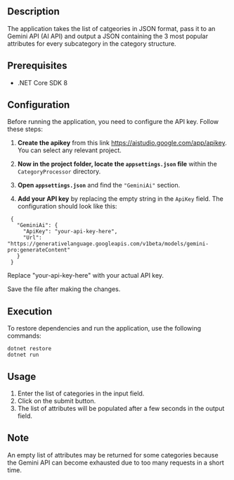 ## Description

The application takes the list of catgeories in JSON format, pass it to an Gemini API (AI API) 
and output a JSON containing the 3 most popular attributes for every subcategory in the category structure.

## Prerequisites

- .NET Core SDK 8

## Configuration

Before running the application, you need to configure the API key. Follow these steps:

1. **Create the apikey** from this link https://aistudio.google.com/app/apikey. You can select any relevant project.

1. **Now in the project folder, locate the `appsettings.json` file** within the `CategoryProcessor` directory.

2. **Open `appsettings.json`** and find the `"GeminiAi"` section.

3. **Add your API key** by replacing the empty string in the `ApiKey` field. The configuration should look like this:
  ``` 
   {
     "GeminiAi": {
       "ApiKey": "your-api-key-here",
       "Url": "https://generativelanguage.googleapis.com/v1beta/models/gemini-pro:generateContent"
     }
   }
   ```
   
Replace "your-api-key-here" with your actual API key.

Save the file after making the changes.

## Execution
To restore dependencies and run the application, use the following commands:

```
dotnet restore
dotnet run
```
## Usage

1. Enter the list of categories in the input field.
2. Click on the submit button.
3. The list of attributes will be populated after a few seconds in the output field.

## Note
An empty list of attributes may be returned for some categories because the Gemini API can become exhausted due to too many requests in a short time.









